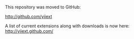 This repository was moved to GitHub:

http://github.com/yiiext

A list of current extensions along with downloads is now here: http://yiiext.github.com/